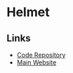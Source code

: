 # Helmet

## Links

- [Code Repository](https://github.com/helmetjs/helmet)
- [Main Website](https://helmetjs.github.io)

<!--
https://docs.nestjs.com/security/helmet
-->
